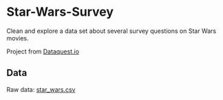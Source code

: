 # Star-Wars-Survey
Clean and explore a data set about several survey questions on Star Wars movies. 

Project from [Dataquest.io](https://www.dataquest.io)

## Data
Raw data: [star_wars.csv](https://github.com/fivethirtyeight/data/tree/master/star-wars-survey)
